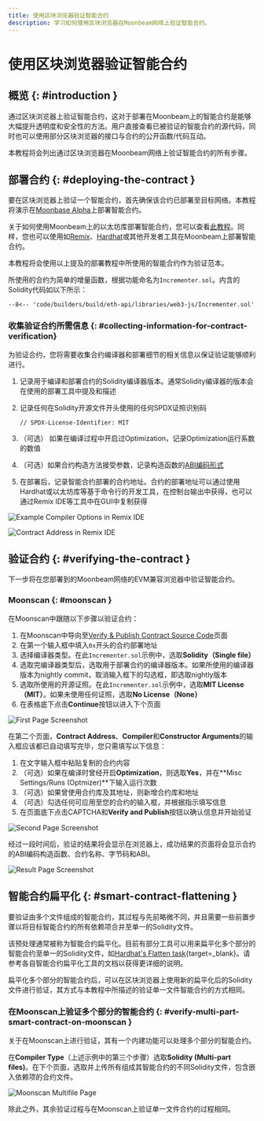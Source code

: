 ```yaml
---
title: 使用区块浏览器验证智能合约
description: 学习如何使用区块浏览器在Moonbeam网络上验证智能合约。
---
```


# 使用区块浏览器验证智能合约

## 概览 {: #introduction }

通过区块浏览器上验证智能合约，这对于部署在Moonbeam上的智能合约是能够大幅提升透明度和安全性的方法。用户直接查看已被验证的智能合约的源代码，同时也可以使用部分区块浏览器的接口与合约的公开函数/代码互动。

本教程将会列出通过区块浏览器在Moonbeam网络上验证智能合约的所有步骤。

## 部署合约 {: #deploying-the-contract }

要在区块浏览器上验证一个智能合约，首先确保该合约已部署至目标网络。本教程将演示在[Moonbase Alpha](/builders/get-started/networks/moonbase/)上部署智能合约。

关于如何使用Moonbeam上的以太坊库部署智能合约，您可以查看[此教程](/builders/build/eth-api/libraries/)。同样，您也可以使用如[Remix](/builders/build/eth-api/dev-env/remix/#deploying-a-contract-to-moonbeam-using-remix)、[Hardhat](/builders/build/eth-api/dev-env/hardhat/#deploying-the-contract)或其他开发者工具在Moonbeam上部署智能合约。

本教程将会使用以上提及的部署教程中所使用的智能合约作为验证范本。

所使用的合约为简单的增量函数，根据功能命名为`Incrementer.sol`。内含的Solidity代码如以下所示：

```solidity
--8<-- 'code/builders/build/eth-api/libraries/web3-js/Incrementer.sol'
```

### 收集验证合约所需信息 {: #collecting-information-for-contract-verification}

为验证合约，您将需要收集合约编译器和部署细节的相关信息以保证验证能够顺利进行。

1. 记录用于编译和部署合约的Solidity编译器版本。通常Solidity编译器的版本会在使用的部署工具中提及和描述
2. 记录任何在Solidity开源文件开头使用的任何SPDX证照识别码

    ```solidity
    // SPDX-License-Identifier: MIT
    ```

3. （可选） 如果在编译过程中开启过Optimization，记录Optimization运行系数的数值
4. （可选）如果合约构造方法接受参数，记录构造函数的[ABI编码形式](https://docs.soliditylang.org/en/develop/abi-spec.html)
5. 在部署后，记录智能合约部署的合约地址。合约的部署地址可以通过使用Hardhat或以太坊库等基于命令行的开发工具，在控制台输出中获得，也可以通过Remix IDE等工具中在GUI中复制获得

![Example Compiler Options in Remix IDE](/images/builders/build/eth-api/verify-contracts/block-explorers/verify-contract-1.webp)

![Contract Address in Remix IDE](/images/builders/build/eth-api/verify-contracts/block-explorers/verify-contract-2.webp)

## 验证合约 {: #verifying-the-contract }

下一步将在您部署到的Moonbeam网络的EVM兼容浏览器中验证智能合约。

### Moonscan {: #moonscan }

在Moonscan中跟随以下步骤以验证合约：

1. 在Moonscan中导向至[Verify & Publish Contract Source Code](https://moonbase.moonscan.io/verifyContract)页面
2. 在第一个输入框中填入`0x`开头的合约部署地址
3. 选择编译器类型。在此`Incrementer.sol`示例中，选取**Solidity（Single file）**
4. 选取完编译器类型后，选取用于部署合约的编译器版本。如果所使用的编译器版本为nightly commit，取消输入框下的勾选框，即选取nightly版本
5. 选取所使用的开源证照。在此`Incrementer.sol`示例中，选取**MIT License（MIT）**。如果未使用任何证照，选取**No License（None）**
6. 在表格底下点击**Continue**按钮以进入下个页面

![First Page Screenshot](/images/builders/build/eth-api/verify-contracts/block-explorers/verify-contract-3.webp)

在第二个页面，**Contract Address**、**Compiler**和**Constructor Arguments**的输入框应该都已自动填写完毕，您只需填写以下信息：

1. 在文字输入框中粘贴复制的合约内容
2. （可选）如果在编译时曾经开启**Optimization**，则选取**Yes**，并在**Misc Settings/Runs (Optmizer)**下输入运行次数
3. （可选）如果曾使用合约库及其地址，则新增合约库和地址
4. （可选）勾选任何可应用至您的合约的输入框，并根据指示填写信息
5. 在页面底下点击CAPTCHA和**Verify and Publish**按钮以确认信息并开始验证

![Second Page Screenshot](/images/builders/build/eth-api/verify-contracts/block-explorers/verify-contract-4.webp)

经过一段时间后，验证的结果将会显示在浏览器上，成功结果的页面将会显示合约的ABI编码构造函数、合约名称、字节码和ABI。

​![Result Page Screenshot](/images/builders/build/eth-api/verify-contracts/block-explorers/verify-contract-5.webp)

## 智能合约扁平化 {: #smart-contract-flattening }

要验证由多个文件组成的智能合约，其过程与先前略微不同，并且需要一些前置步骤以将目标智能合约的所有依赖项合并至单一的Solidity文件。

该预处理通常被称为智能合约扁平化。目前有部分工具可以用来扁平化多个部分的智能合约至单一的Solidity文件，如[Hardhat's Flatten task](https://hardhat.org/hardhat-runner/docs/advanced/flattening){target=\_blank}。请参考各自智能合约扁平化工具的文档以获得更详细的说明。

扁平化多个部分的智能合约后，可以在区块浏览器上使用新的扁平化后的Solidity文件进行验证，其方式与本教程中所描述的验证单一文件智能合约的方式相同。

### 在Moonscan上验证多个部分的智能合约 {: #verify-multi-part-smart-contract-on-moonscan }

关于在Moonscan上进行验证，其有一个内建功能可以处理多个部分的智能合约。

在**Compiler Type**（上述示例中的第三个步骤）选取**Solidity (Multi-part files)**。在下个页面，选取并上传所有组成其智能合约的不同Solidity文件，包含嵌入依赖项的合约文件。

![Moonscan Multifile Page](/images/builders/build/eth-api/verify-contracts/block-explorers/verify-contract-6.webp)

除此之外，其余验证过程与在Moonscan上验证单一文件合约的过程相同。
